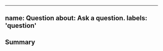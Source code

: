
---
name: Question
about: Ask a question.
labels: 'question'
---

## Summary

<!-- What do you need help with? -->

